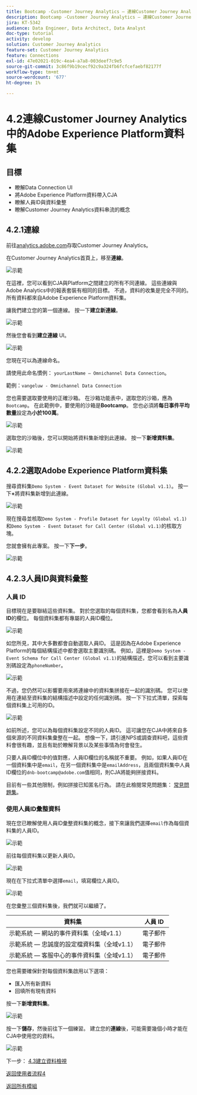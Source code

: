 ```yaml
---
title: Bootcamp -Customer Journey Analytics — 連線Customer Journey Analytics中的Adobe Experience Platform資料集
description: Bootcamp -Customer Journey Analytics — 連線Customer Journey Analytics中的Adobe Experience Platform資料集
jira: KT-5342
audience: Data Engineer, Data Architect, Data Analyst
doc-type: tutorial
activity: develop
solution: Customer Journey Analytics
feature-set: Customer Journey Analytics
feature: Connections
exl-id: 47e02021-019c-4ea4-a7a8-003deef7c9e5
source-git-commit: 3c86f9b19cecf92c9a324fb6fcfcefaebf82177f
workflow-type: tm+mt
source-wordcount: '677'
ht-degree: 1%

---
```


# 4.2連線Customer Journey Analytics中的Adobe Experience Platform資料集

## 目標

- 瞭解Data Connection UI
- 將Adobe Experience Platform資料帶入CJA
- 瞭解人員ID與資料彙整
- 瞭解Customer Journey Analytics資料串流的概念

## 4.2.1連線

前往[analytics.adobe.com](https://analytics.adobe.com)存取Customer Journey Analytics。

在Customer Journey Analytics首頁上，移至&#x200B;**連線**。

![示範](./images/cja2.png)

在這裡，您可以看到CJA與Platform之間建立的所有不同連線。 這些連線與Adobe Analytics中的報表套裝有相同的目標。 不過，資料的收集是完全不同的。 所有資料都來自Adobe Experience Platform資料集。

讓我們建立您的第一個連線。 按一下&#x200B;**建立新連線**。

![示範](./images/cja4.png)

然後您會看到&#x200B;**建立連線** UI。

![示範](./images/cja5.png)

您現在可以為連線命名。

請使用此命名慣例： `yourLastName – Omnichannel Data Connection`。

範例：`vangeluw - Omnichannel Data Connection`

您也需要選取要使用的正確沙箱。 在沙箱功能表中，選取您的沙箱，應為`Bootcamp`。 在此範例中，要使用的沙箱是&#x200B;**Bootcamp**。 您也必須將&#x200B;**每日事件平均數量**&#x200B;設定為&#x200B;**小於100萬**。

![示範](./images/cjasb.png)

選取您的沙箱後，您可以開始將資料集新增到此連線。 按一下&#x200B;**新增資料集**。

![示範](./images/cjasb1.png)

## 4.2.2選取Adobe Experience Platform資料集

搜尋資料集`Demo System - Event Dataset for Website (Global v1.1)`。 按一下&#x200B;**+**&#x200B;將資料集新增到此連線。

![示範](./images/cja7.png)

現在搜尋並核取`Demo System - Profile Dataset for Loyalty (Global v1.1)`和`Demo System - Event Dataset for Call Center (Global v1.1)`的核取方塊。

您就會擁有此專案。 按一下&#x200B;**下一步**。

![示範](./images/cja9.png)

## 4.2.3人員ID與資料彙整

### 人員 ID

目標現在是要聯結這些資料集。 對於您選取的每個資料集，您都會看到名為&#x200B;**人員ID**&#x200B;的欄位。 每個資料集都有專屬的人員ID欄位。

![示範](./images/cja11.png)

如您所見，其中大多數都會自動選取人員ID。 這是因為在Adobe Experience Platform的每個結構描述中都會選取主要識別碼。 例如，這裡是`Demo System - Event Schema for Call Center (Global v1.1)`的結構描述，您可以看到主要識別碼設定為`phoneNumber`。

![示範](./images/cja13.png)

不過，您仍然可以影響要用來將連線中的資料集拼接在一起的識別碼。 您可以使用在連結至資料集的結構描述中設定的任何識別碼。 按一下下拉式清單，探索每個資料集上可用的ID。

![示範](./images/cja14.png)

如前所述，您可以為每個資料集設定不同的人員ID。 這可讓您在CJA中將來自多個來源的不同資料集彙整在一起。 想像一下，請引進NPS或調查資料吧，這些資料會很有趣，並且有助於瞭解背景以及某些事情為何會發生。

只要人員ID欄位中的值對應，人員ID欄位的名稱就不重要。 例如，如果人員ID在一個資料集中是`email`，在另一個資料集中是`emailAddress`，且兩個資料集中人員ID欄位的`dnb-bootcamp@adobe.com`值相同，則CJA將能夠拼接資料。

目前有一些其他限制，例如拼接已知匿名行為。 請在此檢閱常見問題集： [常見問題集](https://experienceleague.adobe.com/docs/analytics-platform/using/cja-overview/cja-faq.html)。

### 使用人員ID彙整資料

現在您已瞭解使用人員ID彙整資料集的概念，接下來讓我們選擇`email`作為每個資料集的人員ID。

![示範](./images/cja15.png)

前往每個資料集以更新人員ID。

![示範](./images/cja12a.png)

現在在下拉式清單中選擇`email`，填寫欄位人員ID。

![示範](./images/cja17.png)

在您彙整三個資料集後，我們就可以繼續了。

| 資料集 | 人員 ID |
| ----------------- |-------------| 
| 示範系統 — 網站的事件資料集（全域v1.1） | 電子郵件 |
| 示範系統 — 忠誠度的設定檔資料集（全域v1.1） | 電子郵件 |
| 示範系統 — 客服中心的事件資料集（全域v1.1） | 電子郵件 |

您也需要確保針對每個資料集啟用以下選項：

- 匯入所有新資料
- 回填所有現有資料

按一下&#x200B;**新增資料集**。

![示範](./images/cja16.png)

按一下&#x200B;**儲存**，然後前往下一個練習。
建立您的**連線**&#x200B;後，可能需要幾個小時才能在CJA中使用您的資料。

![示範](./images/cja20.png)

下一步： [4.3建立資料檢視](./ex3.md)

[返回使用者流程4](./uc4.md)

[返回所有模組](./../../overview.md)
